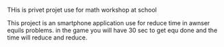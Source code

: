 THis is privet projet use for math workshop at school

This project is an smartphone application use for reduce time in awnser equils problems.
in the game you will have 30 sec to get equ done and the time will reduce and reduce.